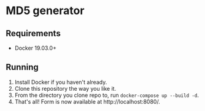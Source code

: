 # MD5 generator

## Requirements
- Docker 19.03.0+

## Running
1. Install Docker if you haven't already.
2. Clone this repository the way you like it.
3. From the directory you clone repo to, run `docker-compose up --build -d`.
4. That's all! Form is now available at http://localhost:8080/.
